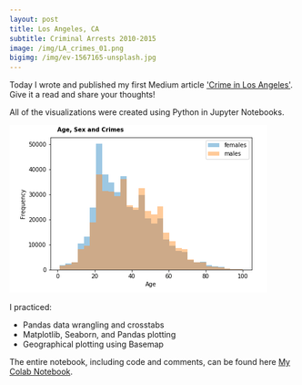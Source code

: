 ```yaml
---
layout: post
title: Los Angeles, CA 
subtitle: Criminal Arrests 2010-2015
image: /img/LA_crimes_01.png
bigimg: /img/ev-1567165-unsplash.jpg
---
```


Today I wrote and published my first Medium article ['Crime in Los Angeles'](https://medium.com/@kadad1312/crime-demographics-los-angeles-ca-b9e18df1b095). Give it a read and share your thoughts!

All of the visualizations were created using Python in Jupyter Notebooks.

![](/img/Age_Sex_Crime.png)

I practiced: 
- Pandas data wrangling and crosstabs
- Matplotlib, Seaborn, and Pandas plotting
- Geographical plotting using Basemap

The entire notebook, including code and comments, can be found here [My Colab Notebook](https://colab.research.google.com/drive/1Rd6dgE_iCZH19P91mGRTJo9ISfG1NwnE).



